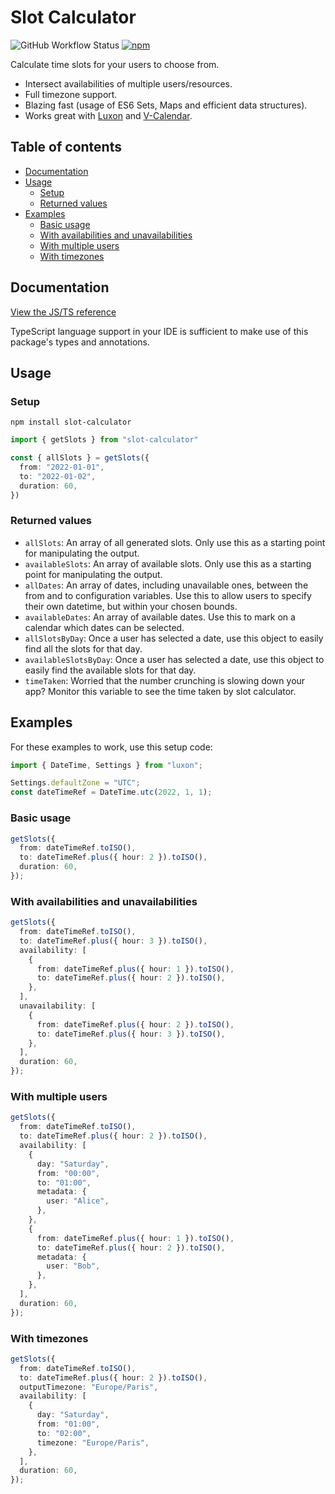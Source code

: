 # Slot Calculator <!-- omit in toc --> 

![GitHub Workflow Status](https://img.shields.io/github/workflow/status/huzaifahj/slot-calculator/Run%20unit%20tests?label=tests) [![npm](https://img.shields.io/npm/dm/slot-calculator)](https://www.npmjs.com/package/slot-calculator)

Calculate time slots for your users to choose from.

- Intersect availabilities of multiple users/resources.
- Full timezone support.
- Blazing fast (usage of ES6 Sets, Maps and efficient data structures).
- Works great with [Luxon](https://www.npmjs.com/package/luxon) and [V-Calendar](https://vcalendar.io/).

## Table of contents <!-- omit in toc --> 

- [Documentation](#documentation)
- [Usage](#usage)
  - [Setup](#setup)
  - [Returned values](#returned-values)
- [Examples](#examples)
  - [Basic usage](#basic-usage)
  - [With availabilities and unavailabilities](#with-availabilities-and-unavailabilities)
  - [With multiple users](#with-multiple-users)
  - [With timezones](#with-timezones)


## Documentation

[View the JS/TS reference](https://huzaifahj.github.io/slot-calculator)

TypeScript language support in your IDE is sufficient to make use of this package's types and annotations.

## Usage

### Setup

```shell
npm install slot-calculator
```
```ts
import { getSlots } from "slot-calculator"

const { allSlots } = getSlots({
  from: "2022-01-01",
  to: "2022-01-02",
  duration: 60,
})
```

### Returned values

- `allSlots`: An array of all generated slots. Only use this as a starting point for manipulating the output.
- `availableSlots`: An array of available slots. Only use this as a starting point for manipulating the output.
- `allDates`: An array of dates, including unavailable ones, between the from and to configuration variables. Use this to allow users to specify their own datetime, but within your chosen bounds.
- `availableDates`: An array of available dates. Use this to mark on a calendar which dates can be selected.
- `allSlotsByDay`: Once a user has selected a date, use this object to easily find all the slots for that day.
- `availableSlotsByDay`: Once a user has selected a date, use this object to easily find the available slots for that day.
- `timeTaken`: Worried that the number crunching is slowing down your app? Monitor this variable to see the time taken by slot calculator.

## Examples

For these examples to work, use this setup code:

```ts
import { DateTime, Settings } from "luxon";

Settings.defaultZone = "UTC";
const dateTimeRef = DateTime.utc(2022, 1, 1);
```

### Basic usage

```ts
getSlots({
  from: dateTimeRef.toISO(),
  to: dateTimeRef.plus({ hour: 2 }).toISO(),
  duration: 60,
});
```

### With availabilities and unavailabilities

```ts
getSlots({
  from: dateTimeRef.toISO(),
  to: dateTimeRef.plus({ hour: 3 }).toISO(),
  availability: [
    {
      from: dateTimeRef.plus({ hour: 1 }).toISO(),
      to: dateTimeRef.plus({ hour: 2 }).toISO(),
    },
  ],
  unavailability: [
    {
      from: dateTimeRef.plus({ hour: 2 }).toISO(),
      to: dateTimeRef.plus({ hour: 3 }).toISO(),
    },
  ],
  duration: 60,
});
```

### With multiple users

```ts
getSlots({
  from: dateTimeRef.toISO(),
  to: dateTimeRef.plus({ hour: 2 }).toISO(),
  availability: [
    {
      day: "Saturday",
      from: "00:00",
      to: "01:00",
      metadata: {
        user: "Alice",
      },
    },
    {
      from: dateTimeRef.plus({ hour: 1 }).toISO(),
      to: dateTimeRef.plus({ hour: 2 }).toISO(),
      metadata: {
        user: "Bob",
      },
    },
  ],
  duration: 60,
});
```

### With timezones

```ts
getSlots({
  from: dateTimeRef.toISO(),
  to: dateTimeRef.plus({ hour: 2 }).toISO(),
  outputTimezone: "Europe/Paris",
  availability: [
    {
      day: "Saturday",
      from: "01:00",
      to: "02:00",
      timezone: "Europe/Paris",
    },
  ],
  duration: 60,
});
```